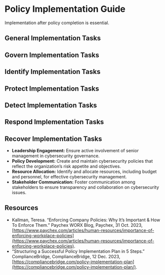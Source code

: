 # Policy Implementation Guide

Implementation after policy completion is essential.

## General Implementation Tasks

## Govern Implementation Tasks

## Identify Implementation Tasks

## Protect Implementation Tasks

## Detect Implementation Tasks

## Respond Implementation Tasks

## Recover Implementation Tasks


* **Leadership Engagement:** Ensure active involvement of senior management in cybersecurity governance.
* **Policy Development:** Create and maintain cybersecurity policies that reflect the organization’s risk appetite and objectives.
* **Resource Allocation:** Identify and allocate resources, including budget and personnel, for effective cybersecurity management.
* **Stakeholder Communication:** Foster communication among stakeholders to ensure transparency and collaboration on cybersecurity issues.

## Resources

* Kallman, Teresa. “Enforcing Company Policies: Why It’s Important & How To Enforce Them.” Paychex WORX Blog, Paychex, 31 Oct. 2023, [https://www.paychex.com/articles/human-resources/importance-of-enforcing-workplace-policies](https://www.paychex.com/articles/human-resources/importance-of-enforcing-workplace-policies).
* “Structuring a Successful Policy Implementation Plan in 5 Steps.” ComplianceBridge, ComplianceBridge, 12 Dec. 2023, [https://compliancebridge.com/policy-implementation-plan](https://compliancebridge.com/policy-implementation-plan/).
